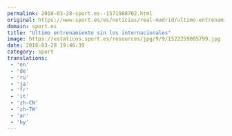 ```yaml
---
permalink: 2018-03-28-sport.es--1571988702.html
original: https://www.sport.es/es/noticias/real-madrid/ultimo-entrenamiento-sin-los-internacionales-6722532?utm_source=rss-noticias&utm_medium=feed&utm_campaign=real-madrid
domain: sport.es
title: "Último entrenamiento sin los internacionales"
image: https://estaticos.sport.es/resources/jpg/9/9/1522259005799.jpg
date: 2018-03-28 19:46:39
category: sport
translations: 
 - 'en'
 - 'de'
 - 'ru'
 - 'ja'
 - 'fr'
 - 'it'
 - 'zh-CN'
 - 'zh-TW'
 - 'ar'
 - 'hy'
---
```


